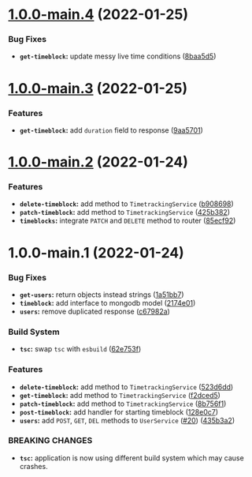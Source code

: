 # [1.0.0-main.4](https://github.com/keinsell/timo/compare/v1.0.0-main.3...v1.0.0-main.4) (2022-01-25)


### Bug Fixes

* **`get-timeblock`:** update messy live time conditions ([8baa5d5](https://github.com/keinsell/timo/commit/8baa5d5e12167ec5899492ae7684f840a0b2f475))

# [1.0.0-main.3](https://github.com/keinsell/timo/compare/v1.0.0-main.2...v1.0.0-main.3) (2022-01-25)


### Features

* **`get-timeblock`:** add `duration` field to response ([9aa5701](https://github.com/keinsell/timo/commit/9aa5701bb42a9b3936485ea3ce5446583beb8d02))

# [1.0.0-main.2](https://github.com/keinsell/timo/compare/v1.0.0-main.1...v1.0.0-main.2) (2022-01-24)


### Features

* **`delete-timeblock`:** add method to `TimetrackingService` ([b908698](https://github.com/keinsell/timo/commit/b908698dc3e2a6d3fa449de4fa47207419f199b1))
* **`patch-timeblock`:** add method to `TimetrackingService` ([425b382](https://github.com/keinsell/timo/commit/425b382475aa64bd849a5038e119d758a724ece4))
* **`timeblocks`:** integrate `PATCH` and `DELETE` method to router ([85ecf92](https://github.com/keinsell/timo/commit/85ecf9255178abb67e83f9680a7e19ac3149ea1c))

# 1.0.0-main.1 (2022-01-24)


### Bug Fixes

* **`get-users`:** return objects instead strings ([1a51bb7](https://github.com/keinsell/timo/commit/1a51bb709072aaec39fdfbe96b3b99c084574c23))
* **`timeblock`:** add interface to mongodb model ([2174e01](https://github.com/keinsell/timo/commit/2174e01a78e3e114cf60bbb41618253109cfa70c))
* **`users`:** remove duplicated response ([c67982a](https://github.com/keinsell/timo/commit/c67982ab6fa59234e0fccd3269ee88c9af2e84e5))


### Build System

* **`tsc`:** swap `tsc` with `esbuild` ([62e753f](https://github.com/keinsell/timo/commit/62e753f51cbc1ae076abcd755c4a584356b208f5))


### Features

* **`delete-timeblock`:** add method to `TimetrackingService` ([523d6dd](https://github.com/keinsell/timo/commit/523d6ddd281f8295b5b19dd1f01be96edfab8e22))
* **`get-timeblock`:** add method to `TimetrackingService` ([f2dced5](https://github.com/keinsell/timo/commit/f2dced57503b199ca5cca15603b78db23b4a76db))
* **`patch-timeblock`:** add method to `TimetrackingService` ([8b756f1](https://github.com/keinsell/timo/commit/8b756f1278bdee3c0966635adfd60a4542fd9f47))
* **`post-timeblock`:** add handler for starting timeblock ([128e0c7](https://github.com/keinsell/timo/commit/128e0c78ebb57d37133359fac598748a1e63eb40))
* **`users`:** add `POST`, `GET`, `DEL` methods to `UserService` ([#20](https://github.com/keinsell/timo/issues/20)) ([435b3a2](https://github.com/keinsell/timo/commit/435b3a29465dbc0ff93f243b350d0dfe1cd159a7))


### BREAKING CHANGES

* **`tsc`:** application is now using different build system which may cause crashes.
